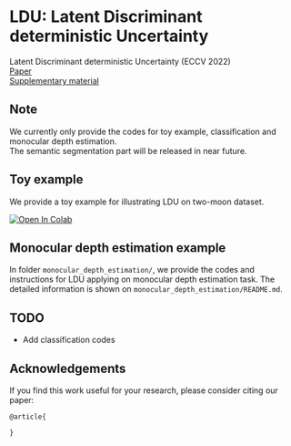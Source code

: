 # LDU: Latent Discriminant deterministic Uncertainty
Latent Discriminant deterministic Uncertainty (ECCV 2022)   
[Paper]()   
[Supplementary material]()

## Note
We currently only provide the codes for toy example, classification and monocular depth estimation.\
The semantic segmentation part will be released in near future.

## Toy example
We provide a toy example for illustrating LDU on two-moon dataset.
<p>
<a href="https://colab.research.google.com/drive/10On0ubqVEcOUvKTNCED1_qF9l5UG7OSc?usp=sharing" target="_parent">
  <img src="https://colab.research.google.com/assets/colab-badge.svg" alt="Open In Colab"/>
</a>
</p>

## Monocular depth estimation example
In folder `monocular_depth_estimation/`, we provide the codes and instructions for LDU applying on monocular depth estimation task. The detailed information is shown on `monocular_depth_estimation/README.md`.

## TODO
-   Add classification codes


## Acknowledgements
If you find this work useful for your research, please consider citing our paper:
```
@article{

}
```
